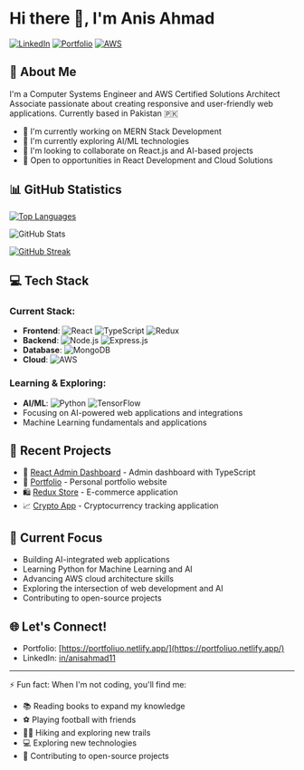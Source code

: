 # Hi there 👋, I'm Anis Ahmad

[![LinkedIn](https://img.shields.io/badge/LinkedIn-Connect-blue)](https://www.linkedin.com/in/anisahmad11)
[![Portfolio](https://img.shields.io/badge/Portfolio-Visit-green)](https://portfoliuo.netlify.app/)
[![AWS](https://img.shields.io/badge/AWS-Certified_Solutions_Architect-orange)](https://www.credly.com)

## 💫 About Me
I'm a Computer Systems Engineer and AWS Certified Solutions Architect Associate passionate about creating responsive and user-friendly web applications. Currently based in Pakistan 🇵🇰

- 🔭 I'm currently working on MERN Stack Development
- 🌱 I'm currently exploring AI/ML technologies
- 👯 I'm looking to collaborate on React.js and AI-based projects
- 💼 Open to opportunities in React Development and Cloud Solutions

## 📊 GitHub Statistics
[![Top Languages](https://github-readme-stats.vercel.app/api/top-langs/?username=AnisAhmad1770&layout=compact&theme=react)](https://github.com/anuraghazra/github-readme-stats)

![GitHub Stats](https://github-readme-stats.vercel.app/api?username=AnisAhmad1770&theme=react&show_icons=true&count_private=true)

[![GitHub Streak](https://github-readme-streak-stats.herokuapp.com/?user=AnisAhmad1770&theme=react)](https://git.io/streak-stats)

## 💻 Tech Stack
### Current Stack:
- **Frontend**: ![React](https://img.shields.io/badge/React-20232A?style=flat&logo=react&logoColor=61DAFB) ![TypeScript](https://img.shields.io/badge/TypeScript-007ACC?style=flat&logo=typescript&logoColor=white) ![Redux](https://img.shields.io/badge/Redux-593D88?style=flat&logo=redux&logoColor=white)
- **Backend**: ![Node.js](https://img.shields.io/badge/Node.js-43853D?style=flat&logo=node.js&logoColor=white) ![Express.js](https://img.shields.io/badge/Express.js-404D59?style=flat)
- **Database**: ![MongoDB](https://img.shields.io/badge/MongoDB-4EA94B?style=flat&logo=mongodb&logoColor=white)
- **Cloud**: ![AWS](https://img.shields.io/badge/AWS-232F3E?style=flat&logo=amazon-aws&logoColor=white)

### Learning & Exploring:
- **AI/ML**: ![Python](https://img.shields.io/badge/Python-3776AB?style=flat&logo=python&logoColor=white) ![TensorFlow](https://img.shields.io/badge/TensorFlow-FF6F00?style=flat&logo=tensorflow&logoColor=white)
- Focusing on AI-powered web applications and integrations
- Machine Learning fundamentals and applications

## 🎯 Recent Projects
- 🚀 [React Admin Dashboard](https://github.com/AnisAhmad1770/React-Admin-DashBoard) - Admin dashboard with TypeScript
- 💼 [Portfolio](https://github.com/AnisAhmad1770/PortFolio) - Personal portfolio website
- 🛍️ [Redux Store](https://github.com/AnisAhmad1770/Redux-Store) - E-commerce application
- 📈 [Crypto App](https://github.com/AnisAhmad1770/Crypto-App) - Cryptocurrency tracking application

## 🌱 Current Focus
- Building AI-integrated web applications
- Learning Python for Machine Learning and AI
- Advancing AWS cloud architecture skills
- Exploring the intersection of web development and AI
- Contributing to open-source projects

## 🌐 Let's Connect!
- Portfolio: [https://portfoliuo.netlify.app/](https://portfoliuo.netlify.app/)
- LinkedIn: [in/anisahmad11](https://www.linkedin.com/in/anisahmad11)

---
⚡ Fun fact: When I'm not coding, you'll find me:
- 📚 Reading books to expand my knowledge
- ⚽ Playing football with friends
- 🏃‍♂️ Hiking and exploring new trails
- 💻 Exploring new technologies
- 🤝 Contributing to open-source projects
